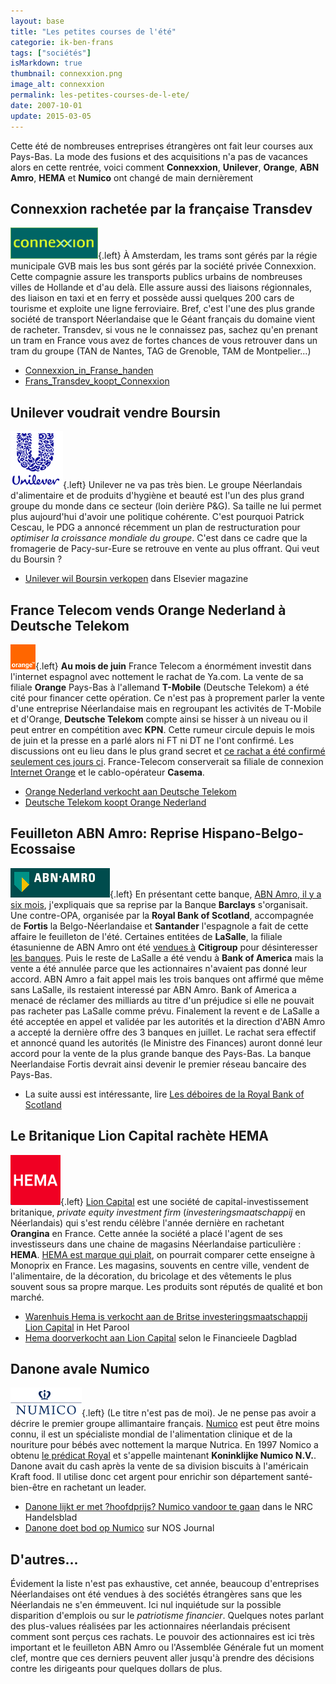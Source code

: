 ```yaml
---
layout: base
title: "Les petites courses de l'été"
categorie: ik-ben-frans
tags: ["sociétés"]
isMarkdown: true
thumbnail: connexxion.png
image_alt: connexxion
permalink: les-petites-courses-de-l-ete/
date: 2007-10-01
update: 2015-03-05
---
```


Cette été de nombreuses entreprises étrangères ont fait leur courses aux Pays-Bas. La mode des fusions et des acquisitions n'a pas de vacances alors en cette rentrée, voici comment **Connexxion**, **Unilever**, **Orange**, **ABN Amro**,  **HEMA** et **Numico** ont changé de main dernièrement

<!--excerpt-->

## Connexxion rachetée par la française Transdev
![connexxion](connexxion.png){.left}
À Amsterdam, les trams sont gérés par la régie municipale GVB mais les bus sont gérés par la société privée Connexxion. Cette compagnie assure les transports publics urbains de nombreuses villes de Hollande et d'au delà. Elle assure aussi des liaisons régionnales, des liaison en taxi et en ferry et possède aussi quelques 200 cars de tourisme et exploite une ligne ferroviaire. Bref, c'est l'une des plus grande société de transport Néerlandaise que le Géant français du domaine vient de racheter. Transdev, si vous ne le connaissez pas, sachez qu'en prenant un tram en France vous avez de fortes chances de vous retrouver dans un tram du groupe (TAN de Nantes, TAG de Grenoble, TAM de Montpelier...)  
* [Connexxion_in_Franse_handen](http://www.nu.nl/news/1134853/32/Connexxion_in_Franse_handen.html)  
* [Frans_Transdev_koopt_Connexxion](http://www.volkskrant.nl/economie/article441214.ece/Frans_Transdev_koopt_Connexxion)

## Unilever voudrait vendre Boursin
![Unilever logo](unilever.png){.left} Unilever ne va pas très bien. Le groupe Néerlandais d'alimentaire et de produits d'hygiène et beauté est l'un des plus grand groupe du monde dans ce secteur (loin derière P&G). Sa taille ne lui permet plus aujourd'hui d'avoir une politique cohérente. C'est pourquoi Patrick Cescau, le PDG a annoncé récemment un plan de restructuration pour *optimiser la croissance mondiale du groupe*. C'est dans ce cadre que la fromagerie de Pacy-sur-Eure se retrouve en vente au plus offrant. Qui veut du Boursin ?  
* [Unilever wil Boursin verkopen](http://www.elsevierretail.nl/RetailHome/Nieuws/Food/KopieVanFood-nieuwsbericht/UnileverWilBoursinVerkopen.htm) dans Elsevier magazine

<!-- HTML -->
<div style="clear:both;"></div>
<!-- / HTML -->

## France Telecom vends Orange Nederland à Deutsche Telekom
![Orangelogo](orange.png){.left} **Au mois de juin** France Telecom a énormément investit dans l'internet espagnol avec nottement le rachat de Ya.com. La vente de sa filiale **Orange**  Pays-Bas à l'allemand **T-Mobile** (Deutsche Telekom) a été cité pour financer cette opération. Ce n'est pas à proprement parler la vente d'une entreprise Néerlandaise mais en regroupant les activités de T-Mobile et d'Orange, **Deutsche Telekom** compte ainsi se hisser à un niveau ou il peut entrer en compétition avec **KPN**. Cette rumeur circule depuis le mois de juin et la presse en a parlé alors ni FT ni DT ne l'ont confirmé. Les discussions ont eu lieu dans le plus grand secret et [ce rachat a été confirmé seulement ces jours ci](http://www.orange.nl/over_ons/over_orange/het_bedrijf/Orange_verkoop.html). France-Telecom conserverait sa filiale de connexion [Internet Orange](/wanadoo-devient-orange) et le cablo-opérateur **Casema**.  
* [Orange Nederland verkocht aan Deutsche Telekom](http://www.webwereld.nl/articles/46714/-orange-nederland-verkocht-aan-deutsche-telekom-.html)  
* [Deutsche Telekom koopt Orange Nederland](http://www.beurs.nl/nieuws/artikel.php?id=224972&taal=NL)

## Feuilleton ABN Amro: Reprise Hispano-Belgo-Ecossaise
![ABN Amro logo](abn-amro.png){.left} En présentant cette banque, [ABN Amro, il y a six mois](/abn-amro-banque), j'expliquais que sa reprise par la Banque **Barclays** s'organisait. Une contre-OPA, organisée par la **Royal Bank of Scotland**, accompagnée de **Fortis** la Belgo-Néerlandaise et **Santander** l'espagnole a fait de cette affaire le feuilleton de l'été. Certaines entitées de **LaSalle**, la filiale étasunienne de ABN Amro ont été [vendues à](http://www.abnamro.com/pressroom/releases/2007/2007-01-22-nl.jsp)  **Citigroup** pour désinteresser [les banques](http://www.consortiumbid.com/nl/index.html). Puis le reste de LaSalle a été vendu à  **Bank of America** mais la vente a été annulée parce que les actionnaires n'avaient pas donné leur accord. ABN Amro a fait appel mais les trois banques ont affirmé que même sans LaSalle, ils restaient interessé par ABN Amro. Bank of America a menacé de réclamer des milliards au titre d'un préjudice si elle ne pouvait pas racheter pas LaSalle comme prévu. Finalement la revent e de LaSalle a été acceptée en appel et validée par les autorités et la direction d'ABN Amro a accepté la dernière offre des 3 banques en juillet. Le rachat sera effectif et annoncé quand les autorités (le Ministre des Finances) auront donné leur accord pour la vente de la plus grande banque des Pays-Bas. La banque Neerlandaise Fortis devrait ainsi devenir le premier réseau bancaire des Pays-Bas.  

* La suite aussi est intéressante, lire [Les déboires de la Royal Bank of Scotland](/les-deboires-de-la-royal-bank-of-scotland)  

## Le Britanique Lion Capital rachète HEMA
![HEMA logo](hema.png){.left} [Lion Capital](http://www.lioncapital.com/) est une société de capital-investissement britanique, *private equity investment firm* (*investeringsmaatschappij* en Néerlandais) qui s'est rendu célèbre l'année dernière en rachetant **Orangina** en France. Cette année la société a placé l'agent de ses investisseurs dans une chaine de magasins Néerlandaise particulière : **HEMA**. [HEMA est marque qui plait](/le-design-c-est-hema), on pourrait comparer cette enseigne à Monoprix en France. Les magasins, souvents en centre ville, vendent de l'alimentaire, de la décoration, du bricolage et des vêtements le plus souvent sous sa propre marque. Les produits sont réputés de qualité et bon marché.  
* [Warenhuis Hema is verkocht aan de Britse investeringsmaatschappij Lion Capital](http://www.parool.nl/nieuws/2007/JUN/02/eco5.html) in Het Parool  
* [Hema doorverkocht aan Lion Capital](http://www.fd.nl/ShowRedactieNieuws.asp?DocumentId=35513) selon le Financieele Dagblad

## Danone avale Numico
![Numico logo](numico.png){.left} (Le titre n'est pas de moi). Je ne pense pas avoir a décrire le premier groupe allimantaire français. [Numico](http://www.numico.com) est peut être moins connu, il est un spécialiste mondial de l'alimentation clinique et de la nouriture pour bébés avec nottement la marque Nutrica. En 1997 Nomico a obtenu [le prédicat Royal](/koninklijk-le-predicat-royal) et s'appelle maintenant **Koninklijke Numico N.V.**. Danone avait du cash après la vente de sa division biscuits à l'américain Kraft food. Il utilise donc cet argent pour enrichir son département santé-bien-être en rachetant un leader.   
* [Danone lijkt er met ?hoofdprijs? Numico vandoor te gaan](http://www.nrc.nl/economie/article776118.ece/Danone_lijkt_er_met_hoofdprijs_Numico_vandoor_te_gaan) dans le NRC Handelsblad  
* [Danone doet bod op Numico](http://www.nos.nl/nosjournaal/artikelen/2007/7/9/090707_numico.html) sur NOS Journal

## D'autres...
Évidement la liste n'est pas exhaustive, cet année, beaucoup d'entreprises Néerlandaises ont été vendues à des sociétés étrangères sans que les Néerlandais ne s'en émmeuvent. Ici nul inquiétude sur la possible disparition d'emplois ou sur le *patriotisme financier*. Quelques notes parlant des plus-values réalisées par les actionnaires néerlandais précisent comment sont perçus ces rachats. Le pouvoir des actionnaires est ici très important et le feuilleton ABN Amro ou l'Assemblée Générale fut un moment clef, montre que ces derniers peuvent aller jusqu'à prendre des décisions contre les dirigeants pour quelques dollars de plus.

<!-- post notes:
http://www.nrc.nl/economie/article736586.ece/De_BV_Nederland_tegen_elk_aannemelijk_bod_ 
http://www.challenges.fr/actualites/business/20070515.CHA4588/chronologie_sur_la_bataille_autour_dabn_amro.html 
* [Fortis dichterbij overname ABN Amro|http://www.trouw.nl/hetnieuws/economie/article767414.ece/Fortis_dichterbij_overname_ABN_Amro] dans le Trouw%%%
--->

